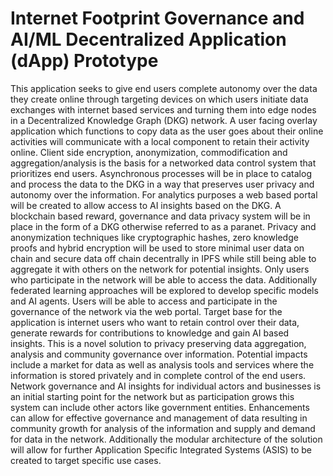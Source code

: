 # Internet Footprint Governance and AI/ML Decentralized Application (dApp) Prototype

This application seeks to give end users complete autonomy over the data they create online through targeting devices on which users initiate data exchanges with internet based services and turning them into edge nodes in a Decentralized Knowledge Graph (DKG) network. A user facing overlay application which functions to copy data as the user goes about their online activities will communicate with a local component to retain their activity online. Client side encryption, anonymization, commodification and aggregation/analysis is the basis for a networked data control system that prioritizes end users. Asynchronous processes will be in place to catalog and process the data to the DKG in a way that preserves user privacy and autonomy over the information. For analytics purposes a web based portal will be created to allow access to AI insights based on the DKG. A blockchain based reward, governance and data privacy system will be in place in the form of a DKG otherwise referred to as a paranet. Privacy and anonymization techniques like cryptographic hashes,  zero knowledge proofs and hybrid encryption will be used to store minimal user data on chain and secure data off chain decentrally in IPFS while still being able to aggregate it with others on the network for potential insights. Only users who participate in the network will be able to access the data. Additionally federated learning approaches will be explored to develop specific models and AI agents. Users will be able to access and participate in the governance of the network via the web portal. Target base for the application is internet users who want to retain control over their data, generate rewards for contributions to knowledge and gain AI based insights. This is a novel solution to privacy preserving data aggregation, analysis and community governance over information. Potential impacts include a market for data as well as analysis tools and services where the information is stored privately and in complete control of the end users. Network governance and AI insights for individual actors and businesses is an initial starting point for the network but as participation grows this system can include other actors like government entities. Enhancements can allow for effective governance and management of data resulting in community growth for analysis of the information and supply and demand for data in the network. Additionally the modular architecture of the solution will allow for further Application Specific Integrated Systems (ASIS) to be created to target specific use cases.

